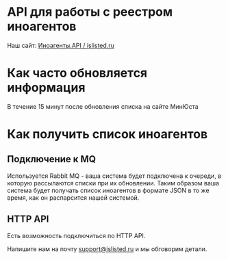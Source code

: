 # API для работы с реестром иноагентов

Наш сайт: [Иноагенты.API / islisted.ru](https://islisted.ru)

# Как часто обновляется информация

В течение 15 минут после обновления списка на сайте МинЮста

# Как получить список иноагентов

## Подключение к MQ

Используется Rabbit MQ - ваша система будет подключена к очереди, в которую рассылаются списки при их обновлении. Таким образом ваша система будет получать список иноагентов в формате JSON в то же время, как он распарсится нашей системой.

## HTTP API

Есть возможность подключиться по HTTP API.

Напишите нам на почту [support@islisted.ru](mailto:support@islisted.ru?subject=Подключиться%20к%20HTTP%20API) и мы обговорим детали.